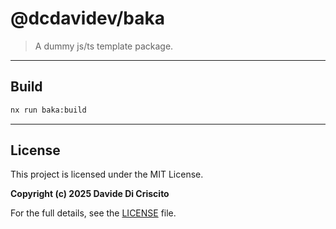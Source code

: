 # @dcdavidev/baka

> A dummy js/ts template package.

---

## Build

```bash
nx run baka:build
```

---

## License

This project is licensed under the MIT License.

**Copyright (c) 2025 Davide Di Criscito**

For the full details, see the [LICENSE](LICENSE) file.
